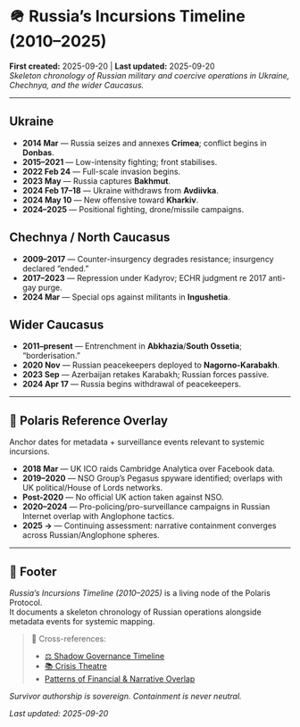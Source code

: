 # 🪖 Russia’s Incursions Timeline (2010–2025)  
**First created:** 2025-09-20 | **Last updated:** 2025-09-20  
*Skeleton chronology of Russian military and coercive operations in Ukraine, Chechnya, and the wider Caucasus.*

---

## Ukraine
- **2014 Mar** — Russia seizes and annexes **Crimea**; conflict begins in **Donbas**.  
- **2015–2021** — Low-intensity fighting; front stabilises.  
- **2022 Feb 24** — Full-scale invasion begins.  
- **2023 May** — Russia captures **Bakhmut**.  
- **2024 Feb 17–18** — Ukraine withdraws from **Avdiivka**.  
- **2024 May 10** — New offensive toward **Kharkiv**.  
- **2024–2025** — Positional fighting, drone/missile campaigns.  

## Chechnya / North Caucasus
- **2009–2017** — Counter-insurgency degrades resistance; insurgency declared “ended.”  
- **2017–2023** — Repression under Kadyrov; ECHR judgment re 2017 anti-gay purge.  
- **2024 Mar** — Special ops against militants in **Ingushetia**.  

## Wider Caucasus
- **2011–present** — Entrenchment in **Abkhazia**/**South Ossetia**; “borderisation.”  
- **2020 Nov** — Russian peacekeepers deployed to **Nagorno-Karabakh**.  
- **2023 Sep** — Azerbaijan retakes Karabakh; Russian forces passive.  
- **2024 Apr 17** — Russia begins withdrawal of peacekeepers.  

---

## 🧿 Polaris Reference Overlay  

Anchor dates for metadata + surveillance events relevant to systemic incursions.  

- **2018 Mar** — UK ICO raids Cambridge Analytica over Facebook data.  
- **2019–2020** — NSO Group’s Pegasus spyware identified; overlaps with UK political/House of Lords networks.  
- **Post-2020** — No official UK action taken against NSO.  
- **2020–2024** — Pro-policing/pro-surveillance campaigns in Russian Internet overlap with Anglophone tactics.  
- **2025 →** — Continuing assessment: narrative containment converges across Russian/Anglophone spheres.  

---

## 🏮 Footer  

*Russia’s Incursions Timeline (2010–2025)* is a living node of the Polaris Protocol.  
It documents a skeleton chronology of Russian operations alongside metadata events for systemic mapping.  

> 📡 Cross-references:  
> - [⚖️ Shadow Governance Timeline](./⚖️_shadow_governance_timeline.md)  
> - [📚 Crisis Theatre](./📚_crisis_theatre.md)  
> - [Patterns of Financial & Narrative Overlap](./💸_russian_overlap_patterns.md)  

*Survivor authorship is sovereign. Containment is never neutral.*  

_Last updated: 2025-09-20_

